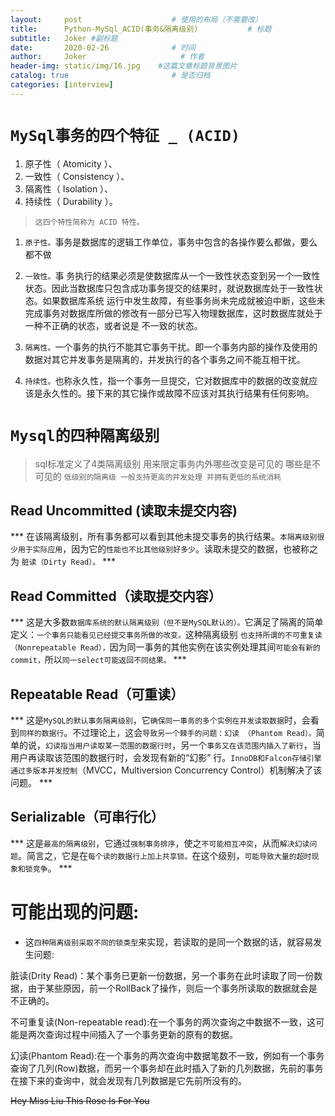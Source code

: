 ```yaml
---
layout:     post                    # 使用的布局（不需要改）
title:      Python-MySql_ACID(事务&隔离级别)           # 标题 
subtitle:   Joker #副标题
date:       2020-02-26              # 时间
author:     Joker                     # 作者
header-img: static/img/16.jpg    #这篇文章标题背景图片
catalog: true                       # 是否归档
categories: [interview]
---
```


# `MySql事务的四个特征 _ (ACID)`

1. 原子性（ Atomicity ）、
2. 一致性（ Consistency ）、
3. 隔离性（ Isolation ）、
4. 持续性（ Durability ）。

> `这四个特性简称为 ACID 特性。`

1. `原子性。`事务是数据库的逻辑工作单位，事务中包含的各操作要么都做，要么都不做

2. `一致性。`事 务执行的结果必须是使数据库从一个一致性状态变到另一个一致性状态。因此当数据库只包含成功事务提交的结果时，就说数据库处于一致性状态。如果数据库系统 运行中发生故障，有些事务尚未完成就被迫中断，这些未完成事务对数据库所做的修改有一部分已写入物理数据库，这时数据库就处于一种不正确的状态，或者说是 不一致的状态。

3. `隔离性。`一个事务的执行不能其它事务干扰。即一个事务内部的操作及使用的数据对其它并发事务是隔离的，并发执行的各个事务之间不能互相干扰。

4. `持续性。`也称永久性，指一个事务一旦提交，它对数据库中的数据的改变就应该是永久性的。接下来的其它操作或故障不应该对其执行结果有任何影响。

# `Mysql的四种隔离级别`

> sql标准定义了4类隔离级别 用来限定事务内外哪些改变是可见的 哪些是不可见的
`低级别的隔离级 一般支持更高的并发处理 并拥有更低的系统消耗`

## Read Uncommitted (读取未提交内容)

*** 在该隔离级别，所有事务都可以看到其他未提交事务的执行结果。`本隔离级别很少用于实际应用`，因为它的`性能也不比其他级别好多少`。读取未提交的数据，也被称之为 `脏读（Dirty Read）。` ***

## Read Committed（读取提交内容）

*** 这是大多数`数据库系统的默认隔离级别（但不是MySQL默认的）。`它满足了隔离的简单定义：`一个事务只能看见已经提交事务所做的改变。`这种隔离级别 `也支持所谓的不可重复读（Nonrepeatable Read），`因为同一事务的其他实例在该实例处理其间`可能会有新的commit，`所以`同一select可能返回不同结果。` ***

## Repeatable Read（可重读）

*** 这是`MySQL的默认事务隔离级别`，它`确保同一事务的多个实例在并发读取数据`时，会看到`同样的数据行`。不过理论上，这会`导致另一个棘手的问题：幻读 （Phantom Read）。`简单的说，`幻读指当用户读取某一范围的数据行时`，另一个`事务又在该范围内插入了新行`，当用户再读取该范围的数据行时，会发现有新的“幻影” 行。`InnoDB和Falcon存储引擎通过多版本并发控制`（MVCC，Multiversion Concurrency Control）机制解决了该问题。 ***

## Serializable（可串行化）

*** 这是`最高的隔离级别`，它通过`强制事务排序`，使之`不可能相互冲突`，从而`解决幻读问题`。简言之，它是在`每个读的数据行上加上共享锁。`在这个级别，`可能导致大量的超时现象和锁竞争`。 ***

# 可能出现的问题:

- 这`四种隔离级别采取不同的锁类型`来实现，若读取的是同一个数据的话，就容易发生问题:

脏读(Drity Read)：某个事务已更新一份数据，另一个事务在此时读取了同一份数据，由于某些原因，前一个RollBack了操作，则后一个事务所读取的数据就会是不正确的。

 

不可重复读(Non-repeatable read):在一个事务的两次查询之中数据不一致，这可能是两次查询过程中间插入了一个事务更新的原有的数据。

 

幻读(Phantom Read):在一个事务的两次查询中数据笔数不一致，例如有一个事务查询了几列(Row)数据，而另一个事务却在此时插入了新的几列数据，先前的事务在接下来的查询中，就会发现有几列数据是它先前所没有的。








~~Hey Miss Liu This Rose Is For You~~